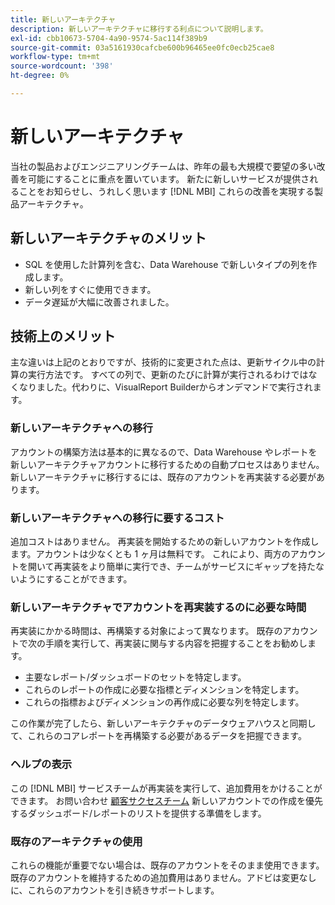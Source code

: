```yaml
---
title: 新しいアーキテクチャ
description: 新しいアーキテクチャに移行する利点について説明します。
exl-id: cbb10673-5704-4a90-9574-5ac114f389b9
source-git-commit: 03a5161930cafcbe600b96465ee0fc0ecb25cae8
workflow-type: tm+mt
source-wordcount: '398'
ht-degree: 0%

---
```


# 新しいアーキテクチャ

当社の製品およびエンジニアリングチームは、昨年の最も大規模で要望の多い改善を可能にすることに重点を置いています。 新たに新しいサービスが提供されることをお知らせし、うれしく思います [!DNL MBI] これらの改善を実現する製品アーキテクチャ。

## 新しいアーキテクチャのメリット

* SQL を使用した計算列を含む、Data Warehouse で新しいタイプの列を作成します。
* 新しい列をすぐに使用できます。
* データ遅延が大幅に改善されました。

## 技術上のメリット

主な違いは上記のとおりですが、技術的に変更された点は、更新サイクル中の計算の実行方法です。 すべての列で、更新のたびに計算が実行されるわけではなくなりました。代わりに、VisualReport Builderからオンデマンドで実行されます。

### 新しいアーキテクチャへの移行

アカウントの構築方法は基本的に異なるので、Data Warehouse やレポートを新しいアーキテクチャアカウントに移行するための自動プロセスはありません。新しいアーキテクチャに移行するには、既存のアカウントを再実装する必要があります。

### 新しいアーキテクチャへの移行に要するコスト

追加コストはありません。 再実装を開始するための新しいアカウントを作成します。アカウントは少なくとも 1 ヶ月は無料です。 これにより、両方のアカウントを開いて再実装をより簡単に実行でき、チームがサービスにギャップを持たないようにすることができます。

### 新しいアーキテクチャでアカウントを再実装するのに必要な時間

再実装にかかる時間は、再構築する対象によって異なります。 既存のアカウントで次の手順を実行して、再実装に関与する内容を把握することをお勧めします。

* 主要なレポート/ダッシュボードのセットを特定します。
* これらのレポートの作成に必要な指標とディメンションを特定します。
* これらの指標およびディメンションの再作成に必要な列を特定します。

この作業が完了したら、新しいアーキテクチャのデータウェアハウスと同期して、これらのコアレポートを再構築する必要があるデータを把握できます。

### ヘルプの表示

この [!DNL MBI] サービスチームが再実装を実行して、追加費用をかけることができます。 お問い合わせ [顧客サクセスチーム](../../guide-overview.md) 新しいアカウントでの作成を優先するダッシュボード/レポートのリストを提供する準備をします。

### 既存のアーキテクチャの使用

これらの機能が重要でない場合は、既存のアカウントをそのまま使用できます。 既存のアカウントを維持するための追加費用はありません。アドビは変更なしに、これらのアカウントを引き続きサポートします。
